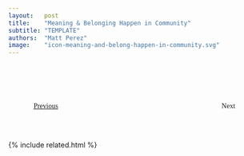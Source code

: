 ```yaml
---
layout:   post
title:    "Meaning & Belonging Happen in Community"
subtitle: "TEMPLATE"
authors:  "Matt Perez"
image:    "icon-meaning-and-belong-happen-in-community.svg"
---
```


<div style="display:none;">
 <p>Meaning & Belonging only happen in communities. The opposite is isolation.</p>
</div>

<h1>&nbsp;</h1>

<div style="margin-bottom:1in; width:80%; padding:0 10%; font-family: American Typewriter, serif; ">
 <span style="float:left;  "><a Href="https://radicalcompanies.com/2022/12/13/meaning-and-belonging-are-not-enough">Previous</a></span>
 <span style="float:right; ">                                                                                               Next</span>
</div>

{% include related.html %}
